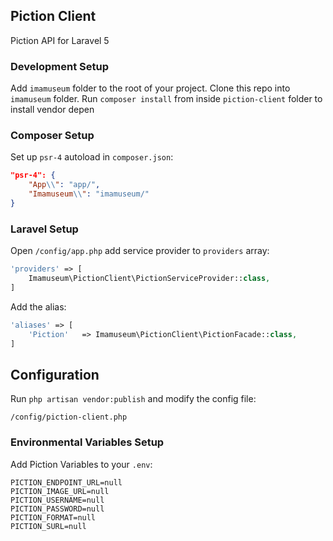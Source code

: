 ## Piction Client

Piction API for Laravel 5

### Development Setup
Add `imamuseum` folder to the root of your project.
Clone this repo into `imamuseum` folder.
Run `composer install` from inside `piction-client` folder to install vendor depen

### Composer Setup
Set up `psr-4` autoload in `composer.json`:
```json
"psr-4": {
    "App\\": "app/",
    "Imamuseum\\": "imamuseum/"
}
```

### Laravel Setup
Open `/config/app.php` add service provider to `providers` array:
```php
'providers' => [
	Imamuseum\PictionClient\PictionServiceProvider::class,
]
```

Add the alias:
```php
'aliases' => [
	'Piction'   => Imamuseum\PictionClient\PictionFacade::class,
]
```

## Configuration
Run `php artisan vendor:publish` and modify the config file:
```
/config/piction-client.php
```

### Environmental Variables Setup
Add Piction Variables to your `.env`:
```
PICTION_ENDPOINT_URL=null
PICTION_IMAGE_URL=null
PICTION_USERNAME=null
PICTION_PASSWORD=null
PICTION_FORMAT=null
PICTION_SURL=null
```
